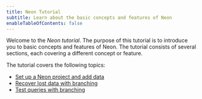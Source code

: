 ```yaml
---
title: Neon Tutorial
subtitle: Learn about the basic concepts and features of Neon
enableTableOfContents: false
---
```


Welcome to the _Neon tutorial_. The purpose of this tutorial is to introduce you to basic concepts and features of Neon. The tutorial consists of several sections, each covering a different concept or feature.

The tutorial covers the following topics:

- [Set up a Neon project and add data](/docs/tutorial/project-setup)
- [Recover lost data with branching](/docs/tutorial/data-recovery)
- [Test queries with branching](/docs/tutorial/test-queries)
